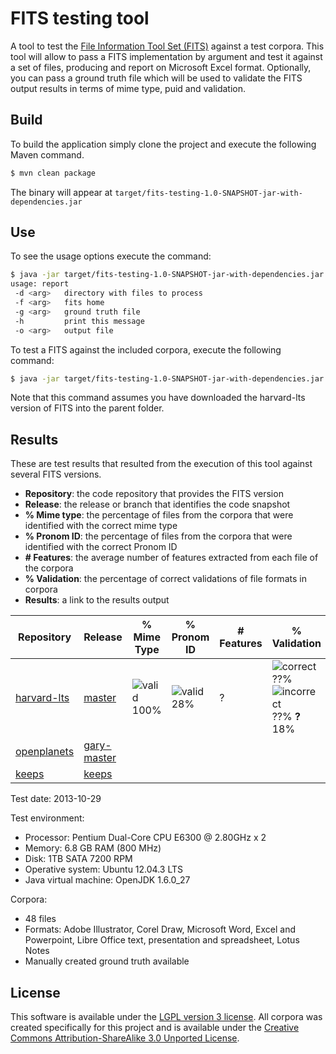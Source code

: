 FITS testing tool
======================

A tool to test the [File Information Tool Set (FITS)](https://code.google.com/p/fits/) against a test corpora.
This tool will allow to pass a FITS implementation by argument and test it against a set of files, producing and report on Microsoft Excel format. Optionally, you can pass a ground truth file which will be used to validate the FITS output results in terms of mime type, puid and validation.

## Build

To build the application simply clone the project and execute the following Maven command.

```bash
$ mvn clean package
```
The binary will appear at `target/fits-testing-1.0-SNAPSHOT-jar-with-dependencies.jar`

## Use

To see the usage options execute the command:

```bash
$ java -jar target/fits-testing-1.0-SNAPSHOT-jar-with-dependencies.jar -h
usage: report
 -d <arg>   directory with files to process
 -f <arg>   fits home
 -g <arg>   ground truth file
 -h         print this message
 -o <arg>   output file
```

To test a FITS against the included corpora, execute the following command:

```bash
$ java -jar target/fits-testing-1.0-SNAPSHOT-jar-with-dependencies.jar -d corpora/files/ -f ../fits-harvard-lts/ -g corpora/groundtruth.xls -o results/results-fits-harvard-lts.xls
```

Note that this command assumes you have downloaded the harvard-lts version of FITS into the parent folder.

## Results

These are test results that resulted from the execution of this tool against several FITS versions.

* **Repository**: the code repository that provides the FITS version
* **Release**: the release or branch that identifies the code snapshot
* **% Mime type**: the percentage of files from the corpora that were identified with the correct mime type
* **% Pronom ID**: the percentage of files from the corpora that were identified with the correct Pronom ID
* **# Features**: the average number of features extracted from each file of the corpora
* **% Validation**: the percentage of correct validations of file formats in corpora
* **Results**: a link to the results output

[check]: https://cdn1.iconfinder.com/data/icons/iconic/raster/2/check.png
[cross]: https://cdn1.iconfinder.com/data/icons/iconic/raster/12/x.png


| Repository | Release | % Mime Type | % Pronom ID | # Features | % Validation | Results |
|------------|---------|-----------|-----------|-------------|------------|---------|
|[harvard-lts](https://github.com/harvard-lts/fits)|[master](https://github.com/harvard-lts/fits/commit/0a1cd57f22c24f1c8be7ab75607628058505b961)|![valid][check] 100%|![valid][check] 28%|?|![correct][check] ??% ![incorrect][cross] ??% **?** 18% ||
|[openplanets](https://github.com/openplanets/fits)|[gary-master](https://github.com/openplanets/fits/commit/7b0c2dd4c23e0900192fbe4dd6802bfae59a13df)||||||
|[keeps](https://github.com/keeps/fits)|[keeps](https://github.com/keeps/fits/commit/2ec448c5146373963575ffcaf915e0191c0fc37c)||||||


Test date: 2013-10-29

Test environment:
* Processor: Pentium Dual-Core CPU E6300 @ 2.80GHz x 2
* Memory: 6.8 GB RAM (800 MHz)
* Disk: 1TB SATA 7200 RPM
* Operative system: Ubuntu 12.04.3 LTS
* Java virtual machine: OpenJDK 1.6.0_27

Corpora:
* 48 files
* Formats: Adobe Illustrator, Corel Draw, Microsoft Word, Excel and Powerpoint, Libre Office text, presentation and spreadsheet, Lotus Notes
* Manually created ground truth available

## License

This software is available under the [LGPL version 3 license](LICENSE). All corpora was created specifically for this project and is available under the [Creative Commons Attribution-ShareAlike 3.0 Unported License](http://creativecommons.org/licenses/by-sa/3.0/deed.en_US").



